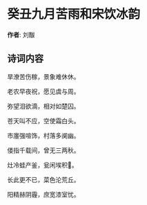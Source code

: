 # 癸丑九月苦雨和宋饮冰韵

**作者**: 刘黻

## 诗词内容

旱潦苦伤稼，景象难休休。

老农早夜祝，愿见虞与周。

弥望泪欲滴，相对如楚囚。

苍天叫不应，空使霜白头。

市廛强喧饰，村落多阒幽。

偻指千载间，曾无三两秋。

灶冷蛙产釜，瓮闲埃积𫇴。

长此更不已，菜色沦荒丘。

阳精赫阴霾，庶宽漆室忧。

